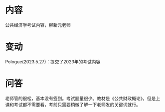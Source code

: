 # 内容

公共经济学考试内容，柳新元老师

# 变动

Pologue(2023.5.27)：提交了2023年的考试内容

# 问答

老师管的很松，基本没有签到。考试题量很少。教材是《公共财政概论》，但是上课和考试都不需要看，考前只需要稍微了解一下老师发的关键词就行。
